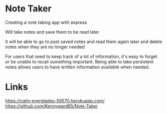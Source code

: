 # Note Taker
Creating a note taking app with express 

Will take notes and save them to be read later

It will be able to go to past saved notes and read them again later and
delete notes when they are no longer needed 


For users that need to keep track of a lot of information, it's easy to forget or be unable to recall something important. Being able to take persistent notes allows users to have written information available when needed.

# Links

https://calm-everglades-59570.herokuapp.com/
https://github.com/Kennyward85/Note-Taker